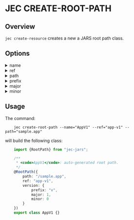 # JEC CREATE-ROOT-PATH

## Overview

`jec create-resource` creates a new a JARS root path class.

## Options

<details>
    <summary>name</summary>
    <p><b>- required:</b> yes</p>
    <pre>jec create-root-path --name="AppV1" --ref="app-v1" --path="sample.app"</pre>
    <p>The name of the root path class.<p>
</details>
<details>
    <summary>ref</summary>
    <p><b>- required:</b> yes</p>
    <pre>jec create-root-path --name="AppV1" --ref="app-v1" --path="sample.app"</pre>
    <p>Specifies the reference used to identify the root path.<p>
</details>
<details>
    <summary>path</summary>
    <p><b>- required:</b> yes</p>
    <pre>jec create-root-path --name="AppV1" --ref="app-v1" --path="sample.app"</pre>
    <p>Indicates the path used to define a specific versioned route.<p>
</details>
<details>
    <summary>prefix</summary>
    <p><b>- required:</b> no</p>
    <pre>jec create-root-path --name="AppV1" --ref="app-v1" --path="sample.app" --prefix="vers"</pre>
    <p>specifies the prefix used to define a unique versioned route. Default value is <code>v</code>.<p>
</details>
<details>
    <summary>major</summary>
    <p><b>- required:</b> no</p>
    <pre>jec create-root-path --name="AppV1" --ref="app-v1" --path="sample.app" --major="2"</pre>
    <p>specifies the major version number used to define a unique versioned route. Default value is <code>1</code>.<p>
</details>
<details>
    <summary>minor</summary>
    <p><b>- required:</b> no</p>
    <pre>jec create-root-path --name="AppV1" --ref="app-v1" --path="sample.app" --minor="3"</pre>
    <p>specifies the minor version number used to define a unique versioned route. Default value is <code>1</code>.<p>
</details>

## Usage

The command:

```shell
    jec create-root-path --name="AppV1" --ref="app-v1" --path="sample.app"
```

will build the following class:

```typescript
    import {RootPath} from "jec-jars";

    /**
     * <code>AppV1</code>: auto-generated root path.
     */
    @RootPath({
        path: "/sample.app",
        ref: "app-v1",
        version: {
            prefix: "v",
            major: 1,
            minor: 0
        }
    })
    export class AppV1 {}
```